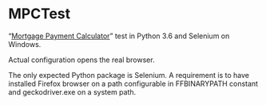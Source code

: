 # MPCTest
“[Mortgage Payment Calculator](https://www.mortgageloan.com/calculator)” test in Python 3.6 and Selenium on Windows.

Actual configuration opens the real browser.

The only expected Python package is Selenium. A requirement is to have installed 
Firefox browser on a path configurable in FFBINARYPATH constant and geckodriver.exe on 
a system path.